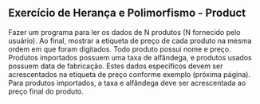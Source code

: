 ## Exercício de Herança e Polimorfismo - Product

Fazer um programa para ler os dados de N produtos (N fornecido pelo usuário). Ao final,
mostrar a etiqueta de preço de cada produto na mesma ordem em que foram digitados.
Todo produto possui nome e preço. Produtos importados possuem uma taxa de alfândega, e
produtos usados possuem data de fabricação. Estes dados específicos devem ser
acrescentados na etiqueta de preço conforme exemplo (próxima página). Para produtos
importados, a taxa e alfândega deve ser acrescentada ao preço final do produto.
